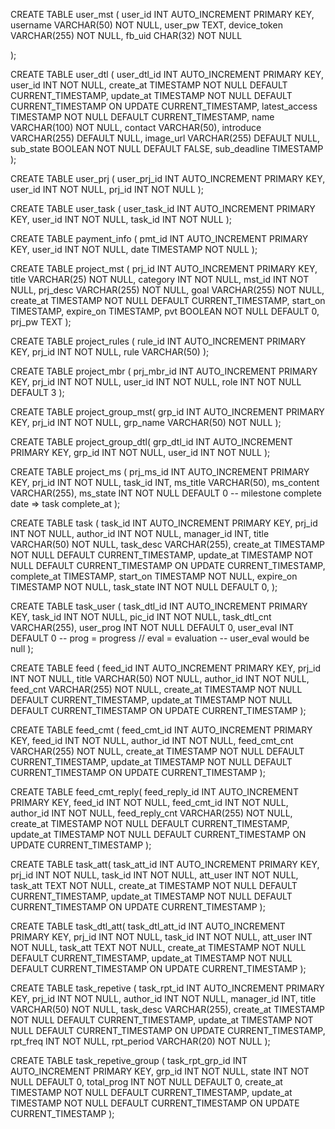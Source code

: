 CREATE TABLE user_mst (
  user_id INT AUTO_INCREMENT PRIMARY KEY,
  username VARCHAR(50) NOT NULL,
  user_pw TEXT,
  device_token VARCHAR(255) NOT NULL,
  fb_uid CHAR(32) NOT NULL
  <!--   
  sub_state BOOLEAN NOT NULL DEFAULT FALSE,
  sub_deadline TIMESTAMP 
  -->
);

CREATE TABLE user_dtl (
  user_dtl_id INT AUTO_INCREMENT PRIMARY KEY,
  user_id INT NOT NULL,
  create_at TIMESTAMP NOT NULL DEFAULT CURRENT_TIMESTAMP,
  update_at TIMESTAMP NOT NULL DEFAULT CURRENT_TIMESTAMP ON UPDATE CURRENT_TIMESTAMP,
  latest_access TIMESTAMP NOT NULL DEFAULT CURRENT_TIMESTAMP,
  name VARCHAR(100) NOT NULL,
  contact VARCHAR(50),
  introduce VARCHAR(255) DEFAULT NULL,
  image_url VARCHAR(255) DEFAULT NULL,
  sub_state BOOLEAN NOT NULL DEFAULT FALSE,
  sub_deadline TIMESTAMP
);

CREATE TABLE user_prj (
  user_prj_id INT AUTO_INCREMENT PRIMARY KEY,
  user_id INT NOT NULL,
  prj_id INT NOT NULL
);

CREATE TABLE user_task (
  user_task_id INT AUTO_INCREMENT PRIMARY KEY,
  user_id INT NOT NULL,
  task_id INT NOT NULL
);

CREATE TABLE payment_info (
  pmt_id INT AUTO_INCREMENT PRIMARY KEY,
  user_id INT NOT NULL,
  date TIMESTAMP NOT NULL
);

CREATE TABLE project_mst (
  prj_id INT AUTO_INCREMENT PRIMARY KEY,
  title VARCHAR(25) NOT NULL,
  category INT NOT NULL,
  mst_id INT NOT NULL,
  prj_desc VARCHAR(255) NOT NULL,
  goal VARCHAR(255) NOT NULL,
  create_at TIMESTAMP NOT NULL DEFAULT CURRENT_TIMESTAMP,
  start_on TIMESTAMP,
  expire_on TIMESTAMP,
  pvt BOOLEAN NOT NULL DEFAULT 0,
  prj_pw TEXT
);

CREATE TABLE project_rules (
  rule_id INT AUTO_INCREMENT PRIMARY KEY,
  prj_id INT NOT NULL,
  rule VARCHAR(50)
);

CREATE TABLE project_mbr (
  prj_mbr_id INT AUTO_INCREMENT PRIMARY KEY,
  prj_id INT NOT NULL,
  user_id INT NOT NULL,
  role INT NOT NULL DEFAULT 3
);

CREATE TABLE project_group_mst(
  grp_id INT AUTO_INCREMENT PRIMARY KEY,
  prj_id INT NOT NULL,
  grp_name VARCHAR(50) NOT NULL
);

CREATE TABLE project_group_dtl(
  grp_dtl_id INT AUTO_INCREMENT PRIMARY KEY,
  grp_id INT NOT NULL,
  user_id INT NOT NULL
);

CREATE TABLE project_ms (
  prj_ms_id INT AUTO_INCREMENT PRIMARY KEY,
  prj_id INT NOT NULL,
  task_id INT,
  ms_title VARCHAR(50),
  ms_content VARCHAR(255),
  ms_state INT NOT NULL DEFAULT 0
  -- milestone complete date => task complete_at
);

CREATE TABLE task (
  task_id INT AUTO_INCREMENT PRIMARY KEY,
  prj_id INT NOT NULL,
  author_id INT NOT NULL,
  manager_id INT,
  title VARCHAR(50) NOT NULL,
  task_desc VARCHAR(255),
  create_at TIMESTAMP NOT NULL DEFAULT CURRENT_TIMESTAMP,
  update_at TIMESTAMP NOT NULL DEFAULT CURRENT_TIMESTAMP ON UPDATE CURRENT_TIMESTAMP,
  complete_at TIMESTAMP,
  start_on TIMESTAMP NOT NULL,
  expire_on TIMESTAMP NOT NULL,
  task_state INT NOT NULL DEFAULT 0,
);

CREATE TABLE task_user (
  task_dtl_id INT AUTO_INCREMENT PRIMARY KEY,
  task_id INT NOT NULL,
  pic_id INT NOT NULL,
  task_dtl_cnt VARCHAR(255),
  user_prog INT NOT NULL DEFAULT 0,
  user_eval INT DEFAULT 0
  -- prog = progress // eval = evaluation
  -- user_eval would be null
);

<!-- CREATE TABLE task_cmt (
  task_cmt_id INT AUTO_INCREMENT PRIMARY KEY,
  task_id INT NOT NULL,
  author_id INT NOT NULL,
  task_cmt_cnt VARCHAR(255) NOT NULL,
  create_at TIMESTAMP NOT NULL DEFAULT CURRENT_TIMESTAMP,
  update_at TIMESTAMP NOT NULL DEFAULT CURRENT_TIMESTAMP ON UPDATE CURRENT_TIMESTAMP
);

CREATE TABLE task_cmt_reply(
  task_reply_id	INT AUTO_INCREMENT PRIMARY KEY,
  task_id INT NOT NULL,
  task_cmt_id INT NOT NULL,
  author_id INT NOT NULL,
  task_reply_cnt VARCHAR(255) NOT NULL,
  create_at TIMESTAMP NOT NULL DEFAULT CURRENT_TIMESTAMP,
  update_at TIMESTAMP NOT NULL DEFAULT CURRENT_TIMESTAMP ON UPDATE CURRENT_TIMESTAMP
); -->

CREATE TABLE feed (
  feed_id INT AUTO_INCREMENT PRIMARY KEY,
  prj_id INT NOT NULL,
  title VARCHAR(50) NOT NULL,
  author_id INT NOT NULL,
  feed_cnt VARCHAR(255) NOT NULL,
  create_at TIMESTAMP NOT NULL DEFAULT CURRENT_TIMESTAMP,
  update_at TIMESTAMP NOT NULL DEFAULT CURRENT_TIMESTAMP ON UPDATE CURRENT_TIMESTAMP
);

CREATE TABLE feed_cmt (
  feed_cmt_id INT AUTO_INCREMENT PRIMARY KEY,
  feed_id INT NOT NULL,
  author_id INT NOT NULL,
  feed_cmt_cnt VARCHAR(255) NOT NULL,
  create_at TIMESTAMP NOT NULL DEFAULT CURRENT_TIMESTAMP,
  update_at TIMESTAMP NOT NULL DEFAULT CURRENT_TIMESTAMP ON UPDATE CURRENT_TIMESTAMP
);

CREATE TABLE feed_cmt_reply(
  feed_reply_id	INT AUTO_INCREMENT PRIMARY KEY,
  feed_id INT NOT NULL,
  feed_cmt_id INT NOT NULL,
  author_id INT NOT NULL,
  feed_reply_cnt VARCHAR(255) NOT NULL,
  create_at TIMESTAMP NOT NULL DEFAULT CURRENT_TIMESTAMP,
  update_at TIMESTAMP NOT NULL DEFAULT CURRENT_TIMESTAMP ON UPDATE CURRENT_TIMESTAMP
);

CREATE TABLE task_att(
  task_att_id INT AUTO_INCREMENT PRIMARY KEY,
  prj_id INT NOT NULL,
  task_id INT NOT NULL,
  att_user INT NOT NULL,
  task_att TEXT NOT NULL,
  create_at TIMESTAMP NOT NULL DEFAULT CURRENT_TIMESTAMP,
  update_at TIMESTAMP NOT NULL DEFAULT CURRENT_TIMESTAMP ON UPDATE CURRENT_TIMESTAMP
);

CREATE TABLE task_dtl_att(
  task_dtl_att_id INT AUTO_INCREMENT PRIMARY KEY,
  prj_id INT NOT NULL,
  task_id INT NOT NULL,
  att_user INT NOT NULL,
  task_att TEXT NOT NULL,
  create_at TIMESTAMP NOT NULL DEFAULT CURRENT_TIMESTAMP,
  update_at TIMESTAMP NOT NULL DEFAULT CURRENT_TIMESTAMP ON UPDATE CURRENT_TIMESTAMP
);

CREATE TABLE task_repetive (
  task_rpt_id INT AUTO_INCREMENT PRIMARY KEY,
  prj_id INT NOT NULL,
  author_id INT NOT NULL,
  manager_id INT,
  title VARCHAR(50) NOT NULL,
  task_desc VARCHAR(255),
  create_at TIMESTAMP NOT NULL DEFAULT CURRENT_TIMESTAMP,
  update_at TIMESTAMP NOT NULL DEFAULT CURRENT_TIMESTAMP ON UPDATE CURRENT_TIMESTAMP,
  rpt_freq INT NOT NULL,
  rpt_period VARCHAR(20) NOT NULL
);

CREATE TABLE task_repetive_group (
  task_rpt_grp_id INT AUTO_INCREMENT PRIMARY KEY,
  grp_id INT NOT NULL,
  state INT NOT NULL DEFAULT 0,
  total_prog INT NOT NULL DEFAULT 0,
  create_at TIMESTAMP NOT NULL DEFAULT CURRENT_TIMESTAMP,
  update_at TIMESTAMP NOT NULL DEFAULT CURRENT_TIMESTAMP ON UPDATE CURRENT_TIMESTAMP
);
